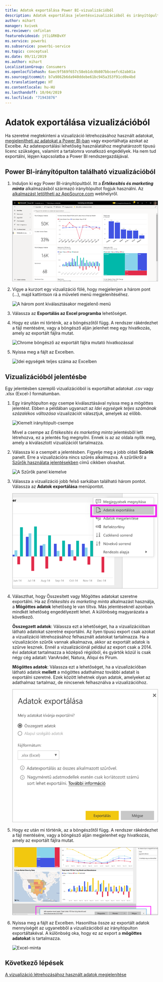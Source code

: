 ```yaml
---
title: Adatok exportálása Power BI-vizualizációból
description: Adatok exportálása jelentésvizualizációból és irányítópult-vizualizációból, és megtekintésük az Excelben.
author: mihart
manager: kvivek
ms.reviewer: cmfinlan
featuredvideoid: jtlLGRKBvXY
ms.service: powerbi
ms.subservice: powerbi-service
ms.topic: conceptual
ms.date: 09/11/2019
ms.author: mihart
LocalizationGroup: Consumers
ms.openlocfilehash: 6aec9f569f657c58eb1dc0b807bbceefc62ab01a
ms.sourcegitcommit: b7a9862b6da940ddebe61bc945a353f91cd0e4bd
ms.translationtype: HT
ms.contentlocale: hu-HU
ms.lasthandoff: 10/04/2019
ms.locfileid: "71943876"
---
```

# <a name="export-data-from-a-visual"></a>Adatok exportálása vizualizációból
Ha szeretné megtekinteni a vizualizáció létrehozásához használt adatokat, [megjelenítheti az adatokat a Power BI-ban](end-user-show-data.md) vagy exportálhatja azokat az Excelbe. Az adatexportálási lehetőség használatához meghatározott típusú licenc szükséges, valamint a tartalomra vonatkozó engedélyek. Ha nem tud exportálni, lépjen kapcsolatba a Power BI rendszergazdájával. 

## <a name="from-a-visual-on-a-power-bi-dashboard"></a>Power BI-irányítópulton található vizualizációból

1. Induljon ki egy Power BI-irányítópultból. Itt a ***Értékesítés és marketing minta*** alkalmazásból származó irányítópultot fogjuk használni. Az [alkalmazást letöltheti az AppSource.com](https://appsource.microsoft.com/en-us/product/power-bi/microsoft-retail-analysis-sample.salesandmarketingsample-preview?flightCodes=e2b06c7a-a438-4d99-9eb6-4324ce87f282) webhelyről.

    ![Alkalmazásbeli irányítópult](media/end-user-export/power-bi-dashboards.png)

2. Vigye a kurzort egy vizualizáció fölé, hogy megjelenjen a három pont (...), majd kattintson rá a műveleti menü megjelenítéséhez.

    ![A három pont kiválasztásakor megjelenő menü](media/end-user-export/power-bi-action-menu.png)

3. Válassza az **Exportálás az Excel programba** lehetőséget.

4. Hogy ez után mi történik, az a böngészőtől függ. A rendszer rákérdezhet a fájl mentésére, vagy a böngésző alján jelenhet meg egy hivatkozás, amely az exportált fájlra mutat. 

    ![Chrome böngésző az exportált fájlra mutató hivatkozással](media/end-user-export/power-bi-dashboard-exports.png)

5. Nyissa meg a fájlt az Excelben.  

    ![Idei egységek teljes száma az Excelben](media/end-user-export/power-bi-excel.png)


## <a name="from-a-visual-in-a-report"></a>Vizualizációból jelentésbe
Egy jelentésben szereplő vizualizációból is exportálhat adatokat .csv vagy .xlsx (Excel-) formátumban. 

1. Egy irányítópulton egy csempe kiválasztásával nyissa meg a mögöttes jelentést.  Ebben a példában ugyanazt az *Idei egységek teljes számának százalékos változása* vizualizációt választjuk, amelyek az előbb. 

    ![Kiemelt irányítópult-csempe](media/end-user-export/power-bi-export-reports.png)

    Mivel a csempe az *Értékesítés és marketing minta* jelentésből lett létrehozva, ez a jelentés fog megnyílni. Ennek is az az oldala nyílik meg, amely a kiválasztott vizualizációt tartalmazza. 

2. Válassza ki a csempét a jelentésben. Figyelje meg a jobb oldali **Szűrők** panelt. Erre a vizualizációra nincs szűrés alkalmazva. A szűrőkről a [Szűrők használata jelentésekben](end-user-report-filter.md) című cikkben olvashat.

    ![A Szűrők panel kiemelve](media/end-user-export/power-bi-export-filter.png)


3. Válassza a vizualizáció jobb felső sarkában található három pontot. Válassza az **Adatok exportálása** menüpontot.

    ![A legördülő menüben kijelölt Adatok exportálása menüpont](media/end-user-export/power-bi-export-report.png)

4. Választhat, hogy Összesített vagy Mögöttes adatokat szeretne exportálni. Ha az *Értékesítés és marketing minta* alkalmazást használja, a **Mögöttes adatok** lehetőség le van tiltva. Más jelentéseknél azonban mindkét lehetőség engedélyezett lehet. A különbség magyarázata a következő.

    **Összegzett adatok**: Válassza ezt a lehetőséget, ha a vizualizációban látható adatokat szeretné exportálni.  Az ilyen típusú export csak azokat a vizualizáció létrehozásához felhasznált adatokat tartalmazza. Ha a vizualizáción szűrők vannak alkalmazva, akkor az exportált adatok is szűrve lesznek. Ennél a vizualizációnál például az export csak a 2014. évi adatokat tartalmazza a középső régióból, és gyártók közül is csak négy cég adatait: VanArsdel, Natura, Aliqui és Pirum.
  

    **Mögöttes adatok**: Válassza ezt a lehetőséget, ha a vizualizációban látható adatok **mellett** a mögöttes adathalmaz további adatait is exportálni szeretné.  Ezek között lehetnek olyan adatok, amelyeket az adathalmaz tartalmaz, de nincsenek felhasználva a vizualizációhoz. 

    ![A Mögöttes adatok és az Összesített adatok exportálása közötti választást felkínáló menü](media/end-user-export/power-bi-export-option.png)

5. Hogy ez után mi történik, az a böngészőtől függ. A rendszer rákérdezhet a fájl mentésére, vagy a böngésző alján megjelenhet egy hivatkozás, amely az exportált fájlra mutat. 

    ![Exportált fájl a Microsoft Edge böngészőben megjelenítve](media/end-user-export/power-bi-export-edge-browser.png)


6. Nyissa meg a fájlt az Excelben. Hasonlítsa össze az exportált adatok mennyiségét az ugyanebből a vizualizációból az irányítópulton exportáltakéval. A különbség oka, hogy ez az export a **mögöttes adatokat** is tartalmazza. 

    ![Excel-minta](media/end-user-export/power-bi-underlying.png)

## <a name="next-steps"></a>Következő lépések

[A vizualizáció létrehozásához használt adatok megjelenítése](end-user-show-data.md)